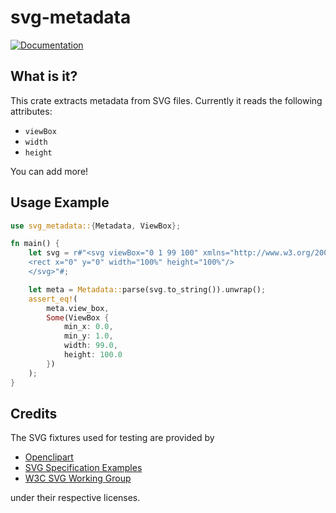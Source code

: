 # svg-metadata

[![Documentation](https://docs.rs/svg_metadata/badge.svg)](https://docs.rs/svg_metadata/)

## What is it?

This crate extracts metadata from SVG files.
Currently it reads the following attributes:

* `viewBox`
* `width`
* `height`

You can add more!

## Usage Example

```rust
use svg_metadata::{Metadata, ViewBox};

fn main() {
    let svg = r#"<svg viewBox="0 1 99 100" xmlns="http://www.w3.org/2000/svg">
    <rect x="0" y="0" width="100%" height="100%"/>
    </svg>"#;

    let meta = Metadata::parse(svg.to_string()).unwrap();
    assert_eq!(
        meta.view_box,
        Some(ViewBox {
            min_x: 0.0,
            min_y: 1.0,
            width: 99.0,
            height: 100.0
        })
    );
}
```

## Credits

The SVG fixtures used for testing are provided by

* [Openclipart](https://en.wikipedia.org/wiki/Openclipart)
* [SVG Specification Examples](https://www.w3.org/TR/SVG2/)
* [W3C SVG Working Group](https://www.w3.org/Graphics/SVG/)

under their respective licenses.